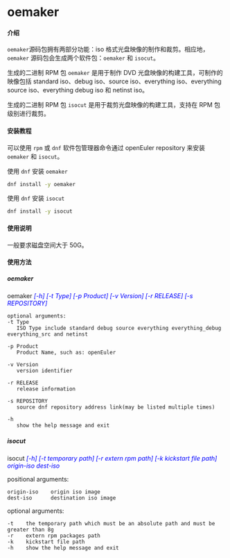 # oemaker

#### 介绍

`oemaker`源码包拥有两部分功能：iso 格式光盘映像的制作和裁剪。相应地，`oemaker` 源码包会生成两个软件包：`oemaker` 和 `isocut`。

生成的二进制 RPM 包 `oemaker` 是用于制作 DVD 光盘映像的构建工具，可制作的映像包括 standard iso、debug iso、source iso、everything iso、everything source iso、everything debug iso 和 netinst iso。

生成的二进制 RPM 包 `isocut` 是用于裁剪光盘映像的构建工具，支持在 RPM 包级别进行裁剪。

#### 安装教程

可以使用 `rpm` 或 `dnf` 软件包管理器命令通过 openEuler repository 来安装 `oemaker` 和 `isocut`。

使用 `dnf` 安装 `oemaker`
```sh
dnf install -y oemaker
```

使用 `dnf` 安装 `isocut`
```sh
dnf install -y isocut
```

#### 使用说明

一般要求磁盘空间大于 50G。

#### 使用方法

##### oemaker

oemaker <font color=#0000FF >_[-h] [-t Type] [-p Product] [-v Version] [-r RELEASE] [-s REPOSITORY]_</font>

    optional arguments:
    -t Type
       ISO Type include standard debug source everything everything_debug everything_src and netinst

    -p Product
       Product Name, such as: openEuler
    
    -v Version
       version identifier
    
    -r RELEASE
       release information
    
    -s REPOSITORY
       source dnf repository address link(may be listed multiple times)
    
    -h 
       show the help message and exit

##### isocut

isocut <font color=#0000FF >_[-h] [-t temporary path] [-r extern rpm path] [-k kickstart file path] origin-iso dest-iso_</font>

  positional arguments:

    origin-iso    origin iso image
    dest-iso      destination iso image

  optional arguments:

    -t    the temporary path which must be an absolute path and must be greater than 8g
    -r    extern rpm packages path
    -k    kickstart file path
    -h    show the help message and exit